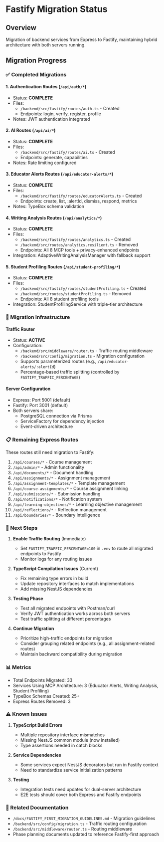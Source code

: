 # Fastify Migration Status

## Overview
Migration of backend services from Express to Fastify, maintaining hybrid architecture with both servers running.

## Migration Progress

### ✅ Completed Migrations

#### 1. Authentication Routes (`/api/auth/*`)
- Status: **COMPLETE**
- Files:
  - `/backend/src/fastify/routes/auth.ts` - Created
  - Endpoints: login, verify, register, profile
- Notes: JWT authentication integrated

#### 2. AI Routes (`/api/ai/*`)
- Status: **COMPLETE**
- Files:
  - `/backend/src/fastify/routes/ai.ts` - Created
  - Endpoints: generate, capabilities
- Notes: Rate limiting configured

#### 3. Educator Alerts Routes (`/api/educator-alerts/*`)
- Status: **COMPLETE**
- Files:
  - `/backend/src/fastify/routes/educatorAlerts.ts` - Created
  - Endpoints: create, list, :alertId, dismiss, respond, metrics
- Notes: TypeBox schema validation

#### 4. Writing Analysis Routes (`/api/analytics/*`)
- Status: **COMPLETE**
- Files:
  - `/backend/src/fastify/routes/analytics.ts` - Created
  - `/backend/src/routes/analytics.resilient.ts` - Removed
  - Endpoints: All 8 MCP tools + privacy-enhanced endpoints
- Integration: AdaptiveWritingAnalysisManager with fallback support

#### 5. Student Profiling Routes (`/api/student-profiling/*`)
- Status: **COMPLETE**
- Files:
  - `/backend/src/fastify/routes/studentProfiling.ts` - Created
  - `/backend/src/routes/studentProfiling.ts` - Removed
  - Endpoints: All 8 student profiling tools
- Integration: StudentProfilingService with triple-tier architecture

### 🔧 Migration Infrastructure

#### Traffic Router
- Status: **ACTIVE**
- Configuration:
  - `/backend/src/middleware/router.ts` - Traffic routing middleware
  - `/backend/src/config/migration.ts` - Migration configuration
  - Supports parameterized routes (e.g., `/api/educator-alerts/:alertId`)
  - Percentage-based traffic splitting (controlled by `FASTIFY_TRAFFIC_PERCENTAGE`)

#### Server Configuration
- Express: Port 5001 (default)
- Fastify: Port 3001 (default)
- Both servers share:
  - PostgreSQL connection via Prisma
  - ServiceFactory for dependency injection
  - Event-driven architecture

### 📋 Remaining Express Routes

These routes still need migration to Fastify:

1. `/api/courses/*` - Course management
2. `/api/admin/*` - Admin functionality
3. `/api/documents/*` - Document handling
4. `/api/assignments/*` - Assignment management
5. `/api/assignment-templates/*` - Template management
6. `/api/course-assignments/*` - Course assignment linking
7. `/api/submissions/*` - Submission handling
8. `/api/notifications/*` - Notification system
9. `/api/learning-objectives/*` - Learning objective management
10. `/api/reflections/*` - Reflection management
11. `/api/boundaries/*` - Boundary intelligence

### 🚀 Next Steps

1. **Enable Traffic Routing** (Immediate)
   - Set `FASTIFY_TRAFFIC_PERCENTAGE=100` in `.env` to route all migrated endpoints to Fastify
   - Monitor logs for any routing issues

2. **TypeScript Compilation Issues** (Current)
   - Fix remaining type errors in build
   - Update repository interfaces to match implementations
   - Add missing NestJS dependencies

3. **Testing Phase**
   - Test all migrated endpoints with Postman/curl
   - Verify JWT authentication works across both servers
   - Test traffic splitting at different percentages

4. **Continue Migration**
   - Prioritize high-traffic endpoints for migration
   - Consider grouping related endpoints (e.g., all assignment-related routes)
   - Maintain backward compatibility during migration

### 📊 Metrics

- Total Endpoints Migrated: 33
- Services Using MCP Architecture: 3 (Educator Alerts, Writing Analysis, Student Profiling)
- TypeBox Schemas Created: 25+
- Express Routes Removed: 3

### ⚠️ Known Issues

1. **TypeScript Build Errors**
   - Multiple repository interface mismatches
   - Missing NestJS common module (now installed)
   - Type assertions needed in catch blocks

2. **Service Dependencies**
   - Some services expect NestJS decorators but run in Fastify context
   - Need to standardize service initialization patterns

3. **Testing**
   - Integration tests need updates for dual-server architecture
   - E2E tests should cover both Express and Fastify endpoints

### 🔗 Related Documentation

- `/docs/FASTIFY_FIRST_MIGRATION_GUIDELINES.md` - Migration guidelines
- `/backend/src/config/migration.ts` - Traffic routing configuration
- `/backend/src/middleware/router.ts` - Routing middleware
- Phase planning documents updated to reference Fastify-first approach